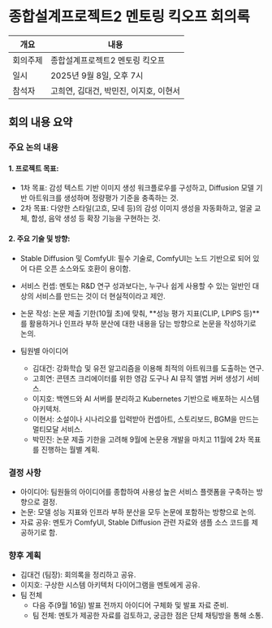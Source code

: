 # 종합설계프로젝트2 멘토링 킥오프 회의록

| 개요     | 내용                                   |
| -------- | -------------------------------------- |
| 회의주제 | 종합설계프로젝트2 멘토링 킥오프        |
| 일시     | 2025년 9월 8일, 오후 7시               |
| 참석자   | 고희연, 김대건, 박민진, 이지호, 이현서 |

## 회의 내용 요약

### 주요 논의 내용

#### 1. 프로젝트 목표:

-   1차 목표: 감성 텍스트 기반 이미지 생성 워크플로우를 구성하고, Diffusion 모델 기반 아트워크를 생성하며 정량평가 기준을 충족하는 것.
-   2차 목표: 다양한 스타일(고흐, 모네 등)의 감성 이미지 생성을 자동화하고, 얼굴 교체, 합성, 음악 생성 등 확장 기능을 구현하는 것.

#### 2. 주요 기술 및 방향:

-   Stable Diffusion 및 ComfyUI: 필수 기술로, ComfyUI는 노드 기반으로 되어 있어 다른 오픈 소스와도 호환이 용이함.
-   서비스 컨셉: 멘토는 R&D 연구 성과보다는, 누구나 쉽게 사용할 수 있는 일반인 대상의 서비스를 만드는 것이 더 현실적이라고 제안.
-   논문 작성: 논문 제출 기한(10월 초)에 맞춰, **성능 평가 지표(CLIP, LPIPS 등)**를 활용하거나 인프라 부하 분산에 대한 내용을 담는 방향으로 논문을 작성하기로 논의.

-   팀원별 아이디어
    -   김대건: 강화학습 및 유전 알고리즘을 이용해 최적의 아트워크를 도출하는 연구.
    -   고희연: 콘텐츠 크리에이터를 위한 영감 도구나 AI 뮤직 앨범 커버 생성기 서비스.
    -   이지호: 백엔드와 AI 서버를 분리하고 Kubernetes 기반으로 배포하는 시스템 아키텍처.
    -   이현서: 소설이나 시나리오를 입력받아 컨셉아트, 스토리보드, BGM을 만드는 멀티모달 서비스.
    -   박민진: 논문 제출 기한을 고려해 9월에 논문용 개발을 마치고 11월에 2차 목표를 진행하는 월별 계획.

### 결정 사항

-   아이디어: 팀원들의 아이디어를 종합하여 사용성 높은 서비스 플랫폼을 구축하는 방향으로 결정.
-   논문: 모델 성능 지표와 인프라 부하 분산을 모두 논문에 포함하는 방향으로 논의.
-   자료 공유: 멘토가 ComfyUI, Stable Diffusion 관련 자료와 샘플 소스 코드를 제공하기로 함.

### 향후 계획

-   김대건 (팀장): 회의록을 정리하고 공유.
-   이지호: 구상한 시스템 아키텍처 다이어그램을 멘토에게 공유.
-   팀 전체
    -   다음 주(9월 16일) 발표 전까지 아이디어 구체화 및 발표 자료 준비.
    -   팀 전체: 멘토가 제공한 자료를 검토하고, 궁금한 점은 단체 채팅방을 통해 소통.
